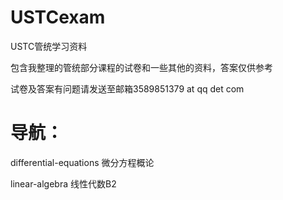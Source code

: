 # USTCexam

USTC管统学习资料

包含我整理的管统部分课程的试卷和一些其他的资料，答案仅供参考

试卷及答案有问题请发送至邮箱3589851379 at qq det com

# 导航：

differential-equations  微分方程概论

linear-algebra  线性代数B2


